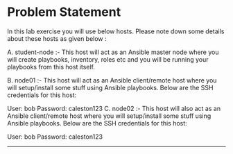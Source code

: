# Problem Statement

In this lab exercise you will use below hosts. Please note down some details about these hosts as given below :

A. student-node :- This host will act as an Ansible master node where you will create playbooks, inventory, roles etc and you will be running your playbooks from this host itself.

B. node01 :- This host will act as an Ansible client/remote host where you will setup/install some stuff using Ansible playbooks. Below are the SSH credentials for this host:

User: bob Password: caleston123 C. node02 :- This host will also act as an Ansible client/remote host where you will setup/install some stuff using Ansible playbooks. Below are the SSH credentials for this host:

User: bob Password: caleston123

------------------------------------------------------------------------------------------------------------------------------------------------------------------------------------------------------------------------
